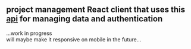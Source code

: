 ## project management React client that uses this [api](https://github.com/PickleEaterJim33/Project-Management-API) for managing data and authentication
...work in progress  
will maybe make it responsive on mobile in the future...

